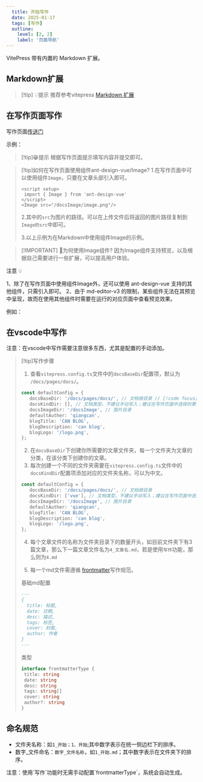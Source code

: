 ```yaml
---
  title: 开始写作
  date: 2025-01-17
  tags: [写作]
  outline: 
    level: [2, 2]
    label: '页面导航'
---
```

<script setup>
  import ActionComVue from '../../../components/action/index.vue'
  import { Image } from 'ant-design-vue'
  import defaultConfigES from '../../../../vitepress.config.ES.ts'

</script>
VitePress 带有内置的 Markdown 扩展。

## Markdown扩展
>[!tip] 💡提示
>推荐参考vitepress [Markdown 扩展](https://vitepress.dev/zh/guide/markdown)

## 在写作页面写作
写作页面[传送门](/upload)

示例：
<Image style="border: 1px solid var(--vp-c-brand-1);border-radius:4px;" :src="defaultConfigES.base+'/docsImage/image.png'"/>

>[!tip]😁提示 根据写作页面提示填写内容并提交即可。

>[!tip]如何在写作页面使用组件ant-design-vue/Image?
>1.在写作页面中可以使用组件`Image`，只要在文章头部引入即可。
>```vue
><script setup>
>  import { Image } from 'ant-design-vue'
></script>
><Image src="/docsImage/image.png"/>
>```
>2.其中的`src`为图片的路径。可以在上传文件后将返回的图片路径复制到`Image的src`中即可。
>
>3.以上示例为在Markdown中使用组件Image的示例。



>[!IMPORTANT] 🤔为何使用Image组件?
> 因为Image组件支持预览，以及根据自己需要进行一些扩展，可以提高用户体验。

注意 💡

<ActionComVue type="danger">
  1、除了在写作页面中使用组件Image外，还可以使用 ant-design-vue 支持的其他组件，只需引入即可。
  2、由于 md-editor-v3 的限制，某些组件无法在其预览中呈现，故而在使用其他组件时需要在运行的对应页面中查看预览效果。
</ActionComVue>

例如：
<Image style="border: 1px solid var(--vp-c-brand-1);border-radius:4px;" :src="defaultConfigES.base+'/docsImage/image1.png'"/>

## 在vscode中写作

<ActionComVue type="warning">
注意：在vscode中写作需要注意很多东西，尤其是配置的手动添加。
</ActionComVue>

>[!tip]写作步骤
>1. 查看`vitepress.config.ts`文件中的`docsBaseDir`配置项，默认为 `/docs/pages/docs/`。
> ```ts
>const defaultConfig = {
>    docsBaseDir: '/docs/pages/docs/', // 文档根目录 // [!code focus]
>    docsKindDir: [], // 文档类型，不建议手动写入；建议在写作页面中选择的第一个标签，然后自动生成。
>    docsImageDir: '/docsImage', // 图片目录
>    defaultAuther: 'qiangcan',
>    blogTitle: 'CAN BLOG',
>    blogDescription: 'can blog',
>    blogLogo: '/logo.png',    
>};
>```
>2. 在`docsBaseDir`下创建你所需要的文章文件夹，每一个文件夹为文章的分类，在该分类下创建你的文章。
>3. 每次创建一个不同的文件夹需要在`vitepress.config.ts`文件中的`docsKindDir`配置项添加对应的文件夹名称，可以为中文。
>```ts
>const defaultConfig = {
>    docsBaseDir: '/docs/pages/docs/', // 文档根目录
>    docsKindDir: ['vue'], // 文档类型，不建议手动写入；建议在写作页面中选择的第一个标签，然后自动生成。// [!code focus]
>    docsImageDir: '/docsImage', // 图片目录
>    defaultAuther: 'qiangcan',
>    blogTitle: 'CAN BLOG',
>    blogDescription: 'can blog',
>    blogLogo: '/logo.png',    
>};
>```
>4. 每个文章文件的名称为文件夹目录下的数量开头，如目前文件夹下有3篇文章，那么下一篇文章文件名为`4_文章名.md`，若是使用`写作`功能，那么则为`4.md`
>
>5. 每一个md文件需遵循 [frontmatter](https://vitepress.dev/zh/guide/frontmatter)写作规范。
>
>基础md配置
>```md
>---
> {
>   title: 标题,
>   date: 日期,
>   desc: 描述,
>   tags: 标签,
>   cover: 封面,
>   author: 作者
> }
>---  
>```
>
>类型
>```ts
>interface frontmatterType {
>  title: string
>  date: string
>  desc: string
>  tags: string[]
>  cover: string
>  author?: string
>}
>```

## 命名规范
- 文件夹名称：如`1_开始；1、开始`;其中数字表示在统一侧边栏下的排序。
- 数字_文件命名：`数字_文件名称`，如`1_开始.md`；其中数字表示在文件夹下的排序。

<ActionComVue type="success">
  注意：使用`写作`功能时无需手动配置`frontmatterType`，系统会自动生成。
</ActionComVue>


